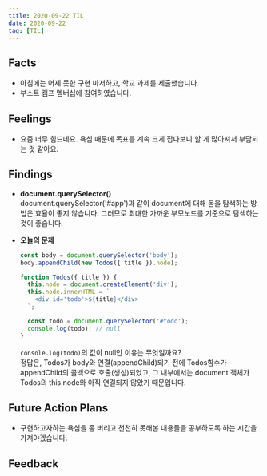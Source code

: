 ```yaml
---
title: 2020-09-22 TIL
date: 2020-09-22
tag: [TIL]
---
```


## Facts

- 아침에는 어제 못한 구현 마저하고, 학교 과제를 제출했습니다.
- 부스트 캠프 멤버십에 참여하였습니다.

## Feelings

- 요즘 너무 힘드네요. 욕심 때문에 목표를 계속 크게 잡다보니 할 게 많아져서 부담되는 것 같아요.

## Findings

- **document.querySelector()**  
  document.querySelector('#app')과 같이 document에 대해 돔을 탐색하는 방법은 효율이 좋지 않습니다. 그러므로 최대한 가까운 부모노드를 기준으로 탐색하는 것이 좋습니다.

- **오늘의 문제**

    ```js
    const body = document.querySelector('body');
    body.appendChild(new Todos({ title }).node);

    function Todos({ title }) {
      this.node = document.createElement('div');
      this.node.innerHTML = `
        <div id='todo'>${title}</div>
      `;

      const todo = document.querySelector('#todo');
      console.log(todo); // null
    }
    ```

    `console.log(todo)`의 값이 null인 이유는 무엇일까요?  
    정답은, Todos가 body와 연결(appendChild)되기 전에 Todos함수가 appendChild의 콜백으로 호출(생성)되었고, 그 내부에서는 document 객체가 Todos의 this.node와 아직 연결되지 않았기 때문입니다.

## Future Action Plans

- 구현하고자하는 욕심을 좀 버리고 천천히 못해본 내용들을 공부하도록 하는 시간을 가져야겠습니다.

## Feedback

